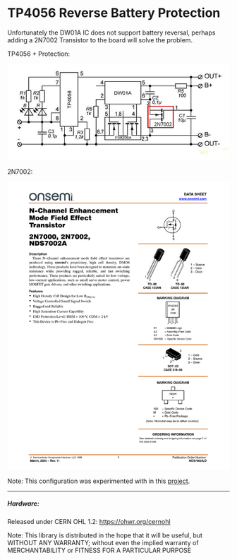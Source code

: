 # TP4056 Reverse Battery Protection
Unfortunately the DW01A IC does not support battery reversal, perhaps adding a 2N7002 Transistor to the board will solve the problem.

TP4056 + Protection:

![img](https://raw.githubusercontent.com/rtek1000/TP4056_Reverse_Battery_Protection/refs/heads/main/TP4056_Prot_Reverse_Red_Note.png)

2N7002:

![img](https://raw.githubusercontent.com/rtek1000/TP4056_Reverse_Battery_Protection/refs/heads/main/2N7002_Page1.png)

Note: This configuration was experimented with in this [project](https://github.com/rtek1000/Datalogger_2039).

-----

##### Hardware:

Released under CERN OHL 1.2: https://ohwr.org/cernohl

Note: This library is distributed in the hope that it will be useful, but WITHOUT ANY WARRANTY; without even the implied warranty of MERCHANTABILITY or FITNESS FOR A PARTICULAR PURPOSE
